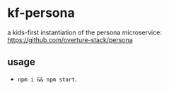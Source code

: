 # kf-persona

a kids-first instantiation of the persona microservice: https://github.com/overture-stack/persona

## usage

* `npm i && npm start`.
